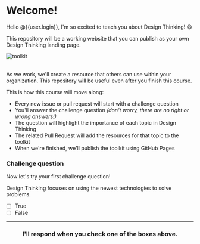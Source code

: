 # Welcome!

Hello @{{user.login}}, I'm so excited to teach you about Design Thinking! 😄

This repository will be a working website that you can publish as your own Design Thinking landing page.

![toolkit](https://user-images.githubusercontent.com/57373296/75994593-33e05a00-5ec9-11ea-9068-4203eedb5461.PNG)

<br>
As we work, we'll create a resource that others can use within your organization. This repository will be useful even after you finish this course.

This is how this course will move along:

- Every new issue or pull request will start with a challenge question
- You'll answer the challenge question _(don't worry, there are no right or wrong answers!)_
- The question will highlight the importance of each topic in Design Thinking
- The related Pull Request will add the resources for that topic to the toolkit
- When we're finished, we'll publish the toolkit using GitHub Pages


### Challenge question
Now let's try your first challenge question!

Design Thinking focuses on using the newest technologies to solve problems.

- [ ] True
- [ ] False

<hr>
<h3 align="center">I'll respond when you check one of the boxes above.</h3>
